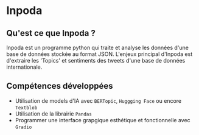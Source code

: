 # Inpoda

## Qu'est ce que Inpoda ?
Inpoda est un programme python qui traite et analyse les données d'une base de données stockée au format JSON.
L'enjeux principal d'Inpoda est d'extraire les 'Topics' et sentiments des tweets d'une base de données internationale.

## Compétences développées
- Utilisation de models d'IA avec ```BERTopic```, ```Huggging Face``` ou encore ```Textblob```
- Utilisation de la librairie ```Pandas```
- Programmer une interface grapgique esthétique et fonctionnelle avec ```Gradio```
